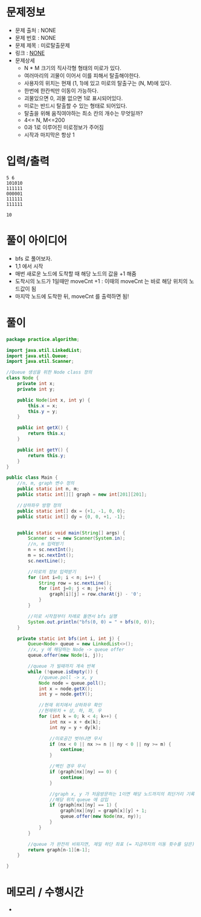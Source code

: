 # 문제정보

- 문제 출처 : NONE
- 문제 번호 : NONE
- 문제 제목 : 미로탈출문제
- 링크 : [NONE](NONE)
- 문제상세
  - N * M 크기의 직사각형 형태의 미로가 있다.
  - 여러마리의 괴물이 이어서 이를 피해서 탈출해야한다.
  - 사용자의 위치는 현재 (1, 1)에 있고 미로의 탈출구는 (N, M)에 있다.
  - 한번에 한칸씩만 이동이 가능하다.
  - 괴물있으면 0, 괴물 없으면 1로 표시되어있다.
  - 미로는 반드시 탈출할 수 있는 형태로 되어있다.
  - 탈출을 위해 움직여야하는 최소 칸의 개수는 무엇일까?
  - 4<= N, M<=200
  - 0과 1로 이루어진 미로정보가 주어짐
  - 시작과 마지막은 항상 1


# 입력/출력

```text
5 6
101010
111111
000001
111111
111111

10
```

# 풀이 아이디어
- bfs 로 풀어보자. 
- 1,1 에서 시작
- 매번 새로운 노드에 도착할 때 해당 노드의 값을 +1 해줌 
- 도착시의 노드가 1일때만 moveCnt +1 : 이때의 moveCnt 는 바로 해당 위치의 노드값이 됨
- 마지막 노드에 도착한 뒤, moveCnt 를 출력하면 됨!

# 풀이

```java
package practice.algorithm;

import java.util.LinkedList;
import java.util.Queue;
import java.util.Scanner;

//Queue 생성을 위한 Node class 정의
class Node {
    private int x;
    private int y;

    public Node(int x, int y) {
        this.x = x;
        this.y = y;
    }

    public int getX() {
        return this.x;
    }

    public int getY() {
        return this.y;
    }
}

public class Main {
    //n, m, graph 변수 정의
    public static int n, m;
    public static int[][] graph = new int[201][201];

    //상하좌우 방향 정의
    public static int[] dx = {+1, -1, 0, 0};
    public static int[] dy = {0, 0, +1, -1};


    public static void main(String[] args) {
        Scanner sc = new Scanner(System.in);
        //n, m 입력받기
        n = sc.nextInt();
        m = sc.nextInt();
        sc.nextLine();

        //미로의 정보 입력받기
        for (int i=0; i < n; i++) {
            String row = sc.nextLine();
            for (int j=0; j < m; j++) {
                graph[i][j] = row.charAt(j) - '0';
            }
        }

        //미로 시작점부터 차례로 돌면서 bfs 실행
        System.out.println("bfs(0, 0) = " + bfs(0, 0));
    }

    private static int bfs(int i, int j) {
        Queue<Node> queue = new LinkedList<>();
        //x, y 에 해당하는 Node -> queue offer
        queue.offer(new Node(i, j));

        //queue 가 빌때까지 계속 반복
        while (!queue.isEmpty()) {
            //queue.poll -> x, y
            Node node = queue.poll();
            int x = node.getX();
            int y = node.getY();

            //현재 위치에서 상하좌우 확인
            //현재위치 + 상, 하, 좌, 우
            for (int k = 0; k < 4; k++) {
                int nx = x + dx[k];
                int ny = y + dy[k];

                //미로공간 벗어나면 무시
                if (nx < 0 || nx >= n || ny < 0 || ny >= m) {
                    continue;
                }

                //벽인 경우 무시
                if (graph[nx][ny] == 0) {
                    continue;
                }

                //graph x, y 가 처음방문하는 1이면 해당 노드까지의 최단거리 기록 = 현재위치값 +1 (누적)
                //해당 위치 queue 에 삽입
                if (graph[nx][ny] == 1) {
                    graph[nx][ny] = graph[x][y] + 1;
                    queue.offer(new Node(nx, ny));
                }
            }
        }

        //queue 가 완전히 비워지면, 제일 하단 좌표 (= 지금까지의 이동 횟수를 담은) return n-1, m-1
        return graph[n-1][m-1];
    }

}

```

# 메모리 / 수행시간
- 


